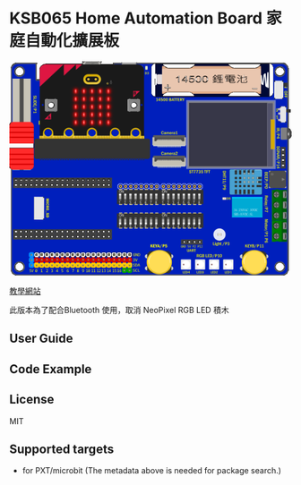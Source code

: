# KSB065 Home Automation Board 家庭自動化擴展板

![image](images/KSB065.png)

[教學網站](https://kaise-ksrobot.github.io/docs/ch/KSB/microbit/KSB065.html) 

此版本為了配合Bluetooth 使用，取消 NeoPixel RGB LED 積木


## User Guide 


## Code Example 

## License

MIT

## Supported targets

* for PXT/microbit
(The metadata above is needed for package search.)


